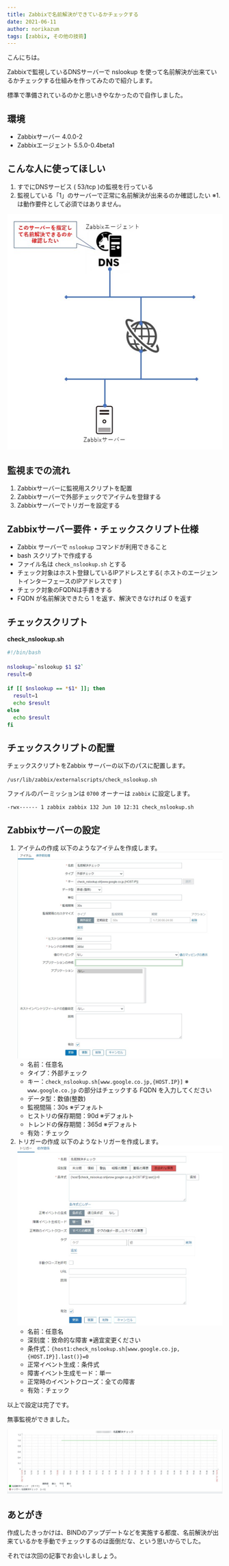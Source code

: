```yaml
---
title: Zabbixで名前解決ができているかチェックする
date: 2021-06-11
author: norikazum
tags: [zabbix, その他の技術]
---
```


こんにちは。

Zabbixで監視しているDNSサーバーで nslookup を使って名前解決が出来ているかチェックする仕組みを作ってみたので紹介します。

標準で準備されているのかと思いきやなかったので自作しました。

## 環境
- Zabbixサーバー 4.0.0-2
- Zabbixエージェント 5.5.0-0.4beta1

## こんな人に使ってほしい
1. すでにDNSサービス ( 53/tcp )の監視を行っている
1. 監視している「1」のサーバーで正常に名前解決が出来るのか確認したい
※1. は動作要件として必須ではありません。

![](images/check-dns-server-can-resolve-names-with-zabbix-1.jpg)

## 監視までの流れ
1. Zabbixサーバーに監視用スクリプトを配置
1. Zabbixサーバーで外部チェックでアイテムを登録する
1. Zabbixサーバーでトリガーを設定する

## Zabbixサーバー要件・チェックスクリプト仕様

- Zabbix サーバーで `nslookup` コマンドが利用できること
- bash スクリプトで作成する
- ファイル名は `check_nslookup.sh` とする
- チェック対象はホスト登録しているIPアドレスとする( ホストのエージェントインターフェースのIPアドレスです )
- チェック対象のFQDNは手書きする
- FQDN が名前解決できたら 1 を返す、解決できなければ 0 を返す

## チェックスクリプト
**check_nslookup.sh**
```bash
#!/bin/bash

nslookup=`nslookup $1 $2`
result=0

if [[ $nslookup == *$1* ]]; then
  result=1
  echo $result
else
  echo $result
fi
```

## チェックスクリプトの配置
チェックスクリプトをZabbix サーバーの以下のパスに配置します。

`/usr/lib/zabbix/externalscripts/check_nslookup.sh`

ファイルのパーミッションは `0700` オーナーは `zabbix` に設定します。
```
-rwx------ 1 zabbix zabbix 132 Jun 10 12:31 check_nslookup.sh
```

## Zabbixサーバーの設定
1. アイテムの作成
以下のようなアイテムを作成します。
![](images/check-dns-server-can-resolve-names-with-zabbix-2.jpg)
    - 名前：任意名
    - タイプ：外部チェック
    - キー：`check_nslookup.sh[www.google.co.jp,{HOST.IP}]`
    ※ `www.google.co.jp` の部分はチェックする FQDN を入力してください
    - データ型：数値(整数)
    - 監視間隔：30s ※デフォルト
    - ヒストリの保存期間：90d ※デフォルト
    - トレンドの保存期間：365d ※デフォルト
    - 有効：チェック
1. トリガーの作成
以下のようなトリガーを作成します。
![](images/check-dns-server-can-resolve-names-with-zabbix-3.jpg)
    - 名前：任意名
    - 深刻度：致命的な障害 ※適宜変更ください
    - 条件式：`{host1:check_nslookup.sh[www.google.co.jp,{HOST.IP}].last()}=0`
    - 正常イベント生成：条件式
    - 障害イベント生成モード：単一
    - 正常時のイベントクローズ：全ての障害
    - 有効：チェック

以上で設定は完了です。

無事監視ができました。

![](images/check-dns-server-can-resolve-names-with-zabbix-4.jpg)

## あとがき

作成したきっかけは、BINDのアップデートなどを実施する都度、名前解決が出来ているかを手動でチェックするのは面倒だな、という思いからでした。

それでは次回の記事でお会いしましょう。